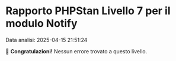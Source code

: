 # Rapporto PHPStan Livello 7 per il modulo Notify

Data analisi: 2025-04-15 21:51:24

🎉 **Congratulazioni!** Nessun errore trovato a questo livello.
